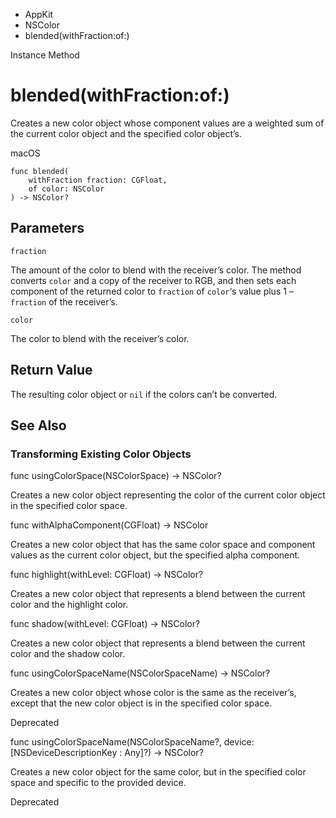 

- AppKit
- NSColor
-  blended(withFraction:of:) 

Instance Method

# blended(withFraction:of:)

Creates a new color object whose component values are a weighted sum of the current color object and the specified color object’s.

macOS

``` source
func blended(
    withFraction fraction: CGFloat,
    of color: NSColor
) -> NSColor?
```

## Parameters 

`fraction`  

The amount of the color to blend with the receiver’s color. The method converts `color` and a copy of the receiver to RGB, and then sets each component of the returned color to `fraction` of `color`‘s value plus 1 – `fraction` of the receiver’s.

`color`  

The color to blend with the receiver’s color.

## Return Value

The resulting color object or `nil` if the colors can’t be converted.

## See Also

### Transforming Existing Color Objects

func usingColorSpace(NSColorSpace) -> NSColor?

Creates a new color object representing the color of the current color object in the specified color space.

func withAlphaComponent(CGFloat) -> NSColor

Creates a new color object that has the same color space and component values as the current color object, but the specified alpha component.

func highlight(withLevel: CGFloat) -> NSColor?

Creates a new color object that represents a blend between the current color and the highlight color.

func shadow(withLevel: CGFloat) -> NSColor?

Creates a new color object that represents a blend between the current color and the shadow color.

func usingColorSpaceName(NSColorSpaceName) -> NSColor?

Creates a new color object whose color is the same as the receiver’s, except that the new color object is in the specified color space.

Deprecated

func usingColorSpaceName(NSColorSpaceName?, device: [NSDeviceDescriptionKey : Any]?) -> NSColor?

Creates a new color object for the same color, but in the specified color space and specific to the provided device.

Deprecated

